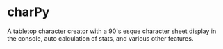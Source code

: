 # charPy
A tabletop character creator with a 90's esque character sheet display in the console, auto calculation of stats, and various other features.

